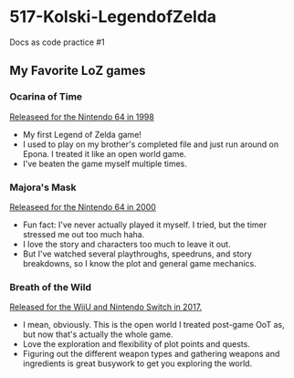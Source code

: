 # 517-Kolski-LegendofZelda

Docs as code practice #1

## My Favorite LoZ games

### Ocarina of Time

[Releaseed for the Nintendo 64 in 1998](https://en.wikipedia.org/wiki/The_Legend_of_Zelda:_Ocarina_of_Time)

- My first Legend of Zelda game!
- I used to play on my brother's completed file and just run around on Epona. I treated it like an open world game.
- I've beaten the game myself multiple times.

### Majora's Mask

[Releaseed for the Nintendo 64 in 2000](https://en.wikipedia.org/wiki/The_Legend_of_Zelda:_Majora%27s_Mask)

- Fun fact: I've never actually played it myself. I tried, but the timer stressed me out too much haha.
- I love the story and characters too much to leave it out.
- But I've watched several playthroughs, speedruns, and story breakdowns, so I know the plot and general game mechanics.

### Breath of the Wild

[Released for the WiiU and Nintendo Switch in 2017.](https://en.wikipedia.org/wiki/The_Legend_of_Zelda:_Breath_of_the_Wild)

- I mean, obviously. This is the open world I treated post-game OoT as, but now that's actually the whole game.
- Love the exploration and flexibility of plot points and quests.
- Figuring out the different weapon types and gathering weapons and ingredients is great busywork to get you exploring the world.